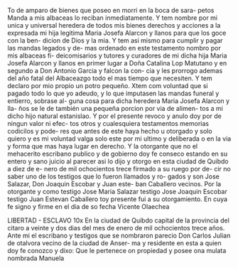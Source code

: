 To de amparo de bienes que poseo en morri en la boca de sara-
petos Manda a mis albaceas lo reciban inmediatamente.
Y tem nombre por mi unica y universal heredera de todos
mis bienes derechos y acciones a la expresada mi hija legitima
Maria Josefa Alarcon y llanos para que los goce con la ben-
dicion de Dios y la mia.
Y tem asi mismo para cumplir y pagar las mandas legados y de-
mas ordenado en este testamento nombro por mis albaceas fi-
deicomisarios y tutores y curadores de mi dicha hija Maria
Josefa Alarcon y llanos en primer lugar a Doña Catalina
Lop Matutano y en segundo a Don Antonio Garcia y falcon la con-
cia y les prorrogo ademas del año fatal del Albaceazgo todo
el mas tiempo que necesiten.
Y tem declaro por mio propio un potro pequeño.
Xtem com voluntad que si pagado todo lo que yo adeudo,
y lo que imputasen las mandas funeral y entierro, sobrase al-
guna cosa para dicha heredera Maria Josefa Alarcon y lla-
ños se le de también una pequeña porcion por via de alimen-
tos a mi dicho hijo natural estanislao.
Y por el presente revoco y anulo doy por de ningun valor ni efec-
tos otros y cualesquiera testamentos memorias codicilos y pode-
res que antes de este haya hecho u otorgado y solo quiero y es
mi voluntad valga solo este por mi ultimo y deliberada o en la
via y forma que mas haya lugar en derecho. Y la otorgante
que no el mehacerito escribano publico y de gobierno doy fe
conseco estando en su entero y sano juicio al parecer
asi lo dijo y otorgo en esta ciudad de Quibdo a diez de e-
nero de mil ochocientos trece firmado a su ruego por de-
cir no saber uno de los testigos que lo fueron llamados y ro-
gados y son Jose Salazar, Don Joaquin Escobar y Juan este-
ban Caballero vecinos.
Por la otorgante y como testigo Jose Maria Salazar
testigo Jose Joaquin Escobar testigo Juan Estevan Caballero
toy presente fui a su otorgamiento. En cuya fe signo y firme
en el dia de so fecha
Vicente Olaechea

LIBERTAD - ESCLAVO
10x En la ciudad de Quibdo capital de la provincia del citaro a
veinte y dos dias del mes de enero de mil ochocientos trece
años. Ante mi el escribano y testigos que se nombraron parecio
Don Carlos Julian de otalvora vecino de la ciudad de Anser-
ma y residente en esta a quien doy fe conozco y dixo: Que le
pertenece on propiedad y posee ona mulata nombrada Manuela